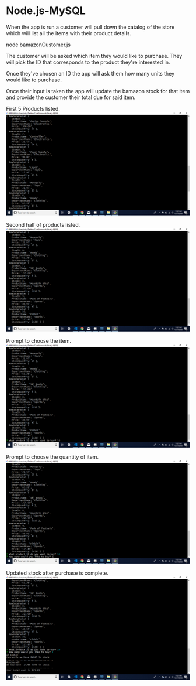 # Node.js-MySQL

When the app is run a customer will pull down the catalog of the store which will list all the items with their product details. 

node bamazonCustomer.js

The customer will be asked which item they would like to purchase. They will pick the ID that corresponds to the product they're interested in.

Once they've chosen an ID the app will ask them how many units they would like to purchase.

Once their input is taken the app will update the bamazon stock for that item and provide the customer their total due for said item.

First 5 Products listed.
![picture](images/Products.png)

Second half of products listed.
![picture](images/Products2.png)

Prompt to choose the item.
![picture](images/ID.png)

Prompt to choose the quantity of item.
![picture](images/Unit.png)

Updated stock after purchase is complete.
![picture](images/Stock.png)
